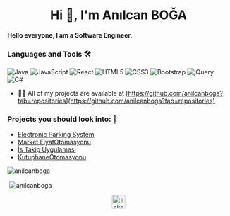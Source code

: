 <h1 align="center">Hi 👋, I'm Anılcan BOĞA</h1>
<h4 align="left">Hello everyone, I am a Software Engineer.</h4>


<h3>Languages and Tools 🛠 </h3>

![Java](https://img.shields.io/badge/-Java-red?logo=java&logoColor=ffffff)
![JavaScript](https://img.shields.io/badge/-JavaScript-%23F7DF1C?style=flat-square&logo=javascript&logoColor=000000&labelColor=%23F7DF1C&color=%23FFCE5A)
![React](https://img.shields.io/badge/-React-61DAFB?style=flat-square&logo=react&logoColor=ffffff)
![HTML5](https://img.shields.io/badge/-HTML5-brightgreen?style=flat-square&logo=html5&logoColor=ffffff)
![CSS3](https://img.shields.io/badge/-CSS3-%231572B6?style=flat-square&logo=css3)
![Bootstrap](https://img.shields.io/badge/-Bootstrap-563D7C?style=flat-square&logo=Bootstrap)
![jQuery](https://img.shields.io/badge/-jQuery-FF69B4?style=flat-square&logo=jQuery)
![C#](https://img.shields.io/badge/%20-C%23-orange?logo=c-sharp&logoColor=ffffff)



- 👨‍💻 All of my projects are available at [https://github.com/anilcanboga?tab=repositories](https://github.com/anilcanboga?tab=repositories)

<!-- - 📫 How to reach me **#** -->



### Projects you should look into: 💬
- [Electronic Parking System](https://github.com/EPSGrup13/EPS)
- [Market FiyatOtomasyonu](https://github.com/anilcanboga/MarketFiyatOtomasyonu)
- [İs Takip Uygulamasi](https://github.com/anilcanboga/is-takip-uygulamasi)
- [KutuphaneOtomasyonu](https://github.com/anilcanboga/KutuphaneOtomasyonu)




<img align="center" src="https://github-readme-stats.vercel.app/api/top-langs/?username=anilcanboga&layout=compact&hide=html" alt="anilcanboga" /></p>

<p>&nbsp;<img align="center" src="https://github-readme-stats.vercel.app/api?username=anilcanboga&show_icons=true" alt="anilcanboga" /></p>

<p align="center">
<!-- <a href="#" target="blank"><img align="center" src="https://cdn.jsdelivr.net/npm/simple-icons@3.0.1/icons/twitter.svg" alt="ercument196" height="30" width="30" /></a> -->
<a href="https://www.linkedin.com/in/anilcanboga/" target="_blank"><img align="center" src="https://cdn.jsdelivr.net/npm/simple-icons@3.0.1/icons/linkedin.svg" alt="linkedin-profile" height="30" width="30" /></a>
<!-- <a href="#" target="blank"><img align="center" src="https://cdn.jsdelivr.net/npm/simple-icons@3.0.1/icons/medium.svg" alt="linkedin-profile" height="30" width="30" /></a>
</p> -->
